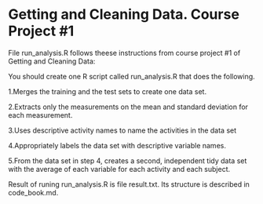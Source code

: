 Getting and Cleaning Data. Course Project #1
===================

File run_analysis.R follows theese instructions from course project #1 of Getting and Cleaning Data:



You should create one R script called run_analysis.R that does the following.

1.Merges the training and the test sets to create one data set.

2.Extracts only the measurements on the mean and standard deviation for each measurement. 

3.Uses descriptive activity names to name the activities in the data set

4.Appropriately labels the data set with descriptive variable names. 

5.From the data set in step 4, creates a second, independent tidy data set with the average of each variable for each activity and each subject.



Result of runing run_analysis.R is file result.txt. Its structure is described in code_book.md.
